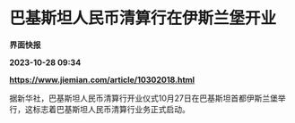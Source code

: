 # 巴基斯坦人民币清算行在伊斯兰堡开业
**界面快报**

**2023-10-28 09:34**

**https://www.jiemian.com/article/10302018.html**

据新华社，巴基斯坦人民币清算行开业仪式10月27日在巴基斯坦首都伊斯兰堡举行，这标志着巴基斯坦人民币清算行业务正式启动。